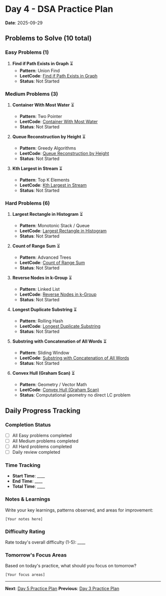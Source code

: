 # Day 4 - DSA Practice Plan
**Date**: 2025-09-29

## Problems to Solve (10 total)

### Easy Problems (1)

1. **Find if Path Exists in Graph** ⏳
   - **Pattern**: Union Find
   - **LeetCode**: [Find if Path Exists in Graph](https://leetcode.com/problems/find-if-path-exists-in-graph/)
   - **Status**: Not Started

### Medium Problems (3)

1. **Container With Most Water** ⏳
   - **Pattern**: Two Pointer
   - **LeetCode**: [Container With Most Water](https://leetcode.com/problems/container-with-most-water/)
   - **Status**: Not Started

2. **Queue Reconstruction by Height** ⏳
   - **Pattern**: Greedy Algorithms
   - **LeetCode**: [Queue Reconstruction by Height](https://leetcode.com/problems/queue-reconstruction-by-height/)
   - **Status**: Not Started

3. **Kth Largest in Stream** ⏳
   - **Pattern**: Top K Elements
   - **LeetCode**: [Kth Largest in Stream](https://leetcode.com/problems/kth-largest-element-in-a-stream/)
   - **Status**: Not Started

### Hard Problems (6)

1. **Largest Rectangle in Histogram** ⏳
   - **Pattern**: Monotonic Stack \/ Queue
   - **LeetCode**: [Largest Rectangle in Histogram](https://leetcode.com/problems/largest-rectangle-in-histogram/)
   - **Status**: Not Started

2. **Count of Range Sum** ⏳
   - **Pattern**: Advanced Trees
   - **LeetCode**: [Count of Range Sum](https://leetcode.com/problems/count-of-range-sum/)
   - **Status**: Not Started

3. **Reverse Nodes in k-Group** ⏳
   - **Pattern**: Linked List
   - **LeetCode**: [Reverse Nodes in k-Group](https://leetcode.com/problems/reverse-nodes-in-k-group/)
   - **Status**: Not Started

4. **Longest Duplicate Substring** ⏳
   - **Pattern**: Rolling Hash
   - **LeetCode**: [Longest Duplicate Substring](https://leetcode.com/problems/longest-duplicate-substring/)
   - **Status**: Not Started

5. **Substring with Concatenation of All Words** ⏳
   - **Pattern**: Sliding Window
   - **LeetCode**: [Substring with Concatenation of All Words](https://leetcode.com/problems/substring-with-concatenation-of-all-words/)
   - **Status**: Not Started

6. **Convex Hull (Graham Scan)** ⏳
   - **Pattern**: Geometry \/ Vector Math
   - **LeetCode**: [Convex Hull (Graham Scan)]()
   - **Status**: Computational geometry no direct LC problem

## Daily Progress Tracking

### Completion Status
- [ ] All Easy problems completed
- [ ] All Medium problems completed  
- [ ] All Hard problems completed
- [ ] Daily review completed

### Time Tracking
- **Start Time**: ____
- **End Time**: ____
- **Total Time**: ____

### Notes & Learnings
Write your key learnings, patterns observed, and areas for improvement:

```
[Your notes here]
```

### Difficulty Rating
Rate today's overall difficulty (1-5): ____

### Tomorrow's Focus Areas
Based on today's practice, what should you focus on tomorrow?

```
[Your focus areas]
```

---
**Next**: [Day 5 Practice Plan](day5.md)
**Previous**: [Day 3 Practice Plan](day3.md)
